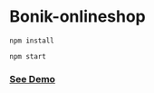 # Bonik-onlineshop

```
npm install
```

```
npm start
```  
  
<h3><a href="https://bonik-onlineshop-beknur.netlify.app/">See Demo</a></h3>         
       
      
   
